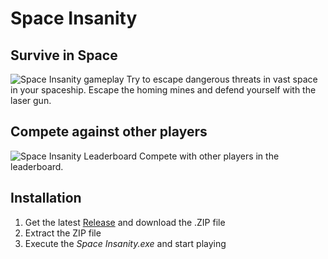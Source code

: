 # Space Insanity

## Survive in Space
![Space Insanity gameplay](https://media.githubusercontent.com/media/NilsSchoene/Space-Insanity/refs/heads/master/.github/IMG_gameplay.png)
Try to escape dangerous threats in vast space in your spaceship. Escape the homing mines and defend yourself with the laser gun.

## Compete against other players
![Space Insanity Leaderboard](https://media.githubusercontent.com/media/NilsSchoene/Space-Insanity/refs/heads/master/.github/IMG_leaderboard.png)
Compete with other players in the leaderboard.

## Installation
1. Get the latest [Release](https://github.com/NilsSchoene/Space-Insanity/releases) and download the .ZIP file
2. Extract the ZIP file
3. Execute the *Space Insanity.exe* and start playing